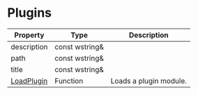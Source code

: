 # Plugins #

| Property | Type | Description |
| ----- | ----- | ----- |
| description | const wstring& |  |
| path | const wstring& |  |
| title | const wstring& |  |
| [LoadPlugin](API_LoadPlugin.md) | Function | Loads a plugin module. |
